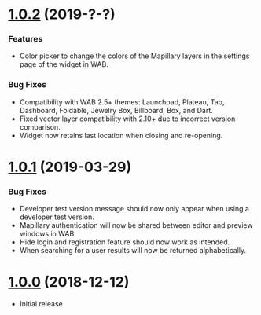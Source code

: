<a name="1.0.2"></a>
# [1.0.2](#1.0.2) (2019-?-?)
### Features
* Color picker to change the colors of the Mapillary layers in the settings page of the widget in WAB.

### Bug Fixes
* Compatibility with WAB 2.5+ themes: Launchpad, Plateau, Tab, Dashboard, Foldable, Jewelry Box, Billboard, Box, and Dart.
* Fixed vector layer compatibility with 2.10+ due to incorrect version comparison.
* Widget now retains last location when closing and re-opening.

<a name="1.0.1"></a>
# [1.0.1](#1.0.1) (2019-03-29)
### Bug Fixes
* Developer test version message should now only appear when using a developer test version.
* Mapillary authentication will now be shared between editor and preview windows in WAB.
* Hide login and registration feature should now work as intended.
* When searching for a user results will now be returned alphabetically.

<a name="1.0.0"></a>
# [1.0.0](#1.0.0) (2018-12-12)
* Initial release
